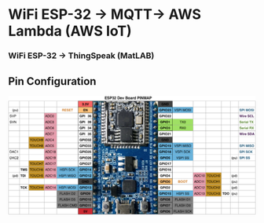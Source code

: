 # WiFi ESP-32 -> MQTT-> AWS Lambda (AWS IoT)
### WiFi ESP-32 -> ThingSpeak (MatLAB)

## Pin Configuration

![ESP-32Pin Configuration](./esp32_pinmap.png)
